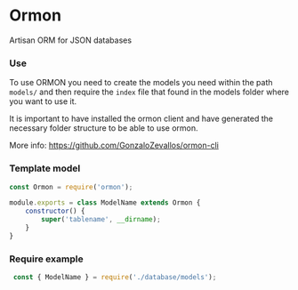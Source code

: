 # Ormon
Artisan ORM for JSON databases

### Use
To use ORMON you need to create the models you need within the path `models/` and then require the `index` file that found in the models folder where you want to use it.

It is important to have installed the ormon client and have generated the necessary folder structure to be able to use ormon. 

More info: https://github.com/GonzaloZevallos/ormon-cli

### Template model

```js script
const Ormon = require('ormon');

module.exports = class ModelName extends Ormon {
    constructor() {
        super('tablename', __dirname);
    }
}
```

### Require example
```js script
 const { ModelName } = require('./database/models');
```
